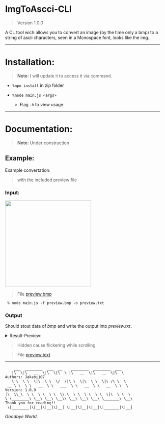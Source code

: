 # ImgToAscci-CLI
> Version 1.0.0 

A CL tool wich allows you to convert an image (by the time only a bmp) to a string of ascii characters, seen in a Monospace font, looks like the img. 

---
# Installation:
> **Note:** I will update it to access it via command.

+ `%npm install` in zip folder

+ `%node main.js <args>`

    - Flag `-h` to view usage


---


# Documentation:

  > **Note:** Under construction

## Example:

Example convertation:
> with the included preview file

### Input:

<img src="https://user-images.githubusercontent.com/117978218/236807155-635e73eb-2588-49d9-8f7f-7416b10859fb.jpg" height="280">

> File [preview.bmp](https://github.com/Jakabi107/ImgToAscci-CLI/blob/main/preview.bmp)

```
 % node main.js -f preview.bmp -o preview.txt
```

### Output

Should stout data of *bmp* and write the output into *preview.txt*.

<details><summary>Result-Preview:</summary>
<p>
 <img src="https://user-images.githubusercontent.com/117978218/236812141-331dfbe3-239b-499a-af3c-5c912d5f1843.png" height="280">
</p>
</details> 

>Hidden cause flickering while scrolling


>File [preview.text](https://github.com/Jakabi107/ImgToAscci-CLI/blob/main/preview.text)


---
```
    ___  ________  ___  __    ________  ________  ___     
   |\  \|\   __  \|\  \|\  \ |\   __  \|\   __  \|\  \            Authors: Jakabi107
   \ \  \ \  \|\  \ \  \/  /|\ \  \|\  \ \  \|\ /\ \  \           
 __ \ \  \ \   __  \ \   ___  \ \   __  \ \   __  \ \  \          Version: 1.0.0
|\  \\_\  \ \  \ \  \ \  \\ \  \ \  \ \  \ \  \|\  \ \  \ 
\ \________\ \__\ \__\ \__\\ \__\ \__\ \__\ \_______\ \__\        Thank you for reading!!
 \|________|\|__|\|__|\|__| \|__|\|__|\|__|\|_______|\|__| 
```
 
*Goodbye World.*
